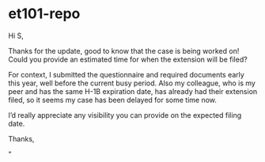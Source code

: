 # et101-repo


Hi S,

Thanks for the update, good to know that the case is being worked on! Could you provide an estimated time for when the extension will be filed?

For context, I submitted the questionnaire and required documents early this year, well before the current busy period. Also my colleague, who is my peer and has the same H-1B expiration date, has already had their extension filed, so it seems my case has been delayed for some time now.

I’d really appreciate any visibility you can provide on the expected filing date.

Thanks,







"


